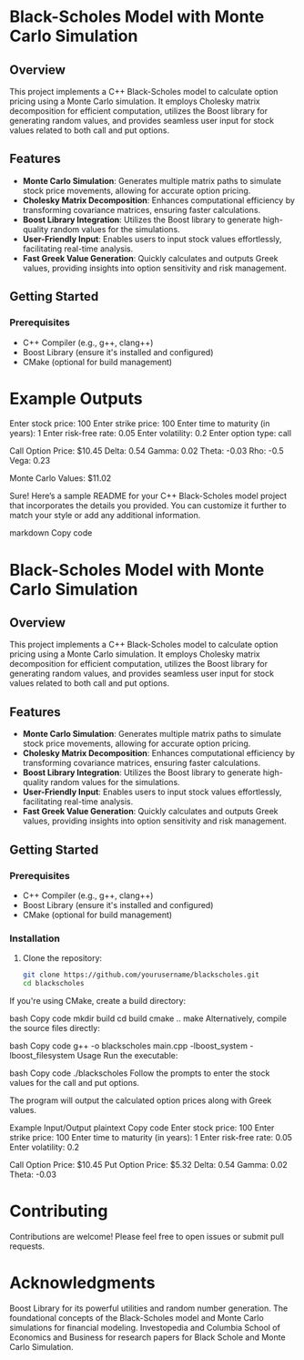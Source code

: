 # Black-Scholes Model with Monte Carlo Simulation

## Overview

This project implements a C++ Black-Scholes model to calculate option pricing using a Monte Carlo simulation. It employs Cholesky matrix decomposition for efficient computation, utilizes the Boost library for generating random values, and provides seamless user input for stock values related to both call and put options.

## Features

- **Monte Carlo Simulation**: Generates multiple matrix paths to simulate stock price movements, allowing for accurate option pricing.
- **Cholesky Matrix Decomposition**: Enhances computational efficiency by transforming covariance matrices, ensuring faster calculations.
- **Boost Library Integration**: Utilizes the Boost library to generate high-quality random values for the simulations.
- **User-Friendly Input**: Enables users to input stock values effortlessly, facilitating real-time analysis.
- **Fast Greek Value Generation**: Quickly calculates and outputs Greek values, providing insights into option sensitivity and risk management.

## Getting Started

### Prerequisites

- C++ Compiler (e.g., g++, clang++)
- Boost Library (ensure it's installed and configured)
- CMake (optional for build management)


# Example Outputs

Enter stock price: 100
Enter strike price: 100
Enter time to maturity (in years): 1
Enter risk-free rate: 0.05
Enter volatility: 0.2
Enter option type: call

Call Option Price: $10.45
Delta: 0.54
Gamma: 0.02
Theta: -0.03
Rho: -0.5
Vega: 0.23


Monte Carlo Values: $11.02



Sure! Here’s a sample README for your C++ Black-Scholes model project that incorporates the details you provided. You can customize it further to match your style or add any additional information.

markdown
Copy code
# Black-Scholes Model with Monte Carlo Simulation

## Overview

This project implements a C++ Black-Scholes model to calculate option pricing using a Monte Carlo simulation. It employs Cholesky matrix decomposition for efficient computation, utilizes the Boost library for generating random values, and provides seamless user input for stock values related to both call and put options.

## Features

- **Monte Carlo Simulation**: Generates multiple matrix paths to simulate stock price movements, allowing for accurate option pricing.
- **Cholesky Matrix Decomposition**: Enhances computational efficiency by transforming covariance matrices, ensuring faster calculations.
- **Boost Library Integration**: Utilizes the Boost library to generate high-quality random values for the simulations.
- **User-Friendly Input**: Enables users to input stock values effortlessly, facilitating real-time analysis.
- **Fast Greek Value Generation**: Quickly calculates and outputs Greek values, providing insights into option sensitivity and risk management.

## Getting Started

### Prerequisites

- C++ Compiler (e.g., g++, clang++)
- Boost Library (ensure it's installed and configured)
- CMake (optional for build management)

### Installation

1. Clone the repository:
   ```bash
   git clone https://github.com/yourusername/blackscholes.git
   cd blackscholes
If you're using CMake, create a build directory:

bash
Copy code
mkdir build
cd build
cmake ..
make
Alternatively, compile the source files directly:

bash
Copy code
g++ -o blackscholes main.cpp -lboost_system -lboost_filesystem
Usage
Run the executable:

bash
Copy code
./blackscholes
Follow the prompts to enter the stock values for the call and put options.

The program will output the calculated option prices along with Greek values.

Example Input/Output
plaintext
Copy code
Enter stock price: 100
Enter strike price: 100
Enter time to maturity (in years): 1
Enter risk-free rate: 0.05
Enter volatility: 0.2

Call Option Price: $10.45
Put Option Price: $5.32
Delta: 0.54
Gamma: 0.02
Theta: -0.03


# Contributing
Contributions are welcome! Please feel free to open issues or submit pull requests.

# Acknowledgments
Boost Library for its powerful utilities and random number generation.
The foundational concepts of the Black-Scholes model and Monte Carlo simulations for financial modeling.
Investopedia and Columbia School of Economics and Business for research papers for Black Schole and Monte Carlo Simulation.
